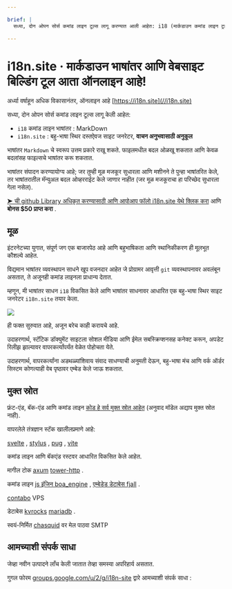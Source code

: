 ```yaml
---

brief: |
  सध्या, दोन ओपन सोर्स कमांड लाइन टूल्स लागू करण्यात आली आहेत: i18 (मार्कडाउन कमांड लाइन ट्रान्सलेशन टूल) आणि i18n.site (मल्टी-लँग्वेज स्टॅटिक डॉक्युमेंट साइट जनरेटर)

---
```



# i18n.site · मार्कडाउन भाषांतर आणि वेबसाइट बिल्डिंग टूल आता ऑनलाइन आहे!

अर्ध्या वर्षाहून अधिक विकासानंतर, ऑनलाइन आहे [https://i18n.site](//i18n.site)

सध्या, दोन ओपन सोर्स कमांड लाइन टूल्स लागू केली आहेत:

* `i18` कमांड लाइन भाषांतर : MarkDown
* `i18n.site` : बहु-भाषा स्थिर दस्तऐवज साइट जनरेटर, **वाचन अनुभवासाठी अनुकूल**

भाषांतर `Markdown` चे स्वरूप उत्तम प्रकारे राखू शकते. फाइलमधील बदल ओळखू शकतात आणि केवळ बदलांसह फाइल्सचे भाषांतर करू शकतात.

भाषांतर संपादन करण्यायोग्य आहे; जर तुम्ही मूळ मजकूर सुधारला आणि मशीनने ते पुन्हा भाषांतरित केले, तर भाषांतरातील मॅन्युअल बदल ओव्हरराईट केले जाणार नाहीत (जर मूळ मजकूराचा हा परिच्छेद सुधारला गेला नसेल).

[➤ ची github Library अधिकृत करण्यासाठी आणि आपोआप फॉलो i18n.site येथे क्लिक करा](https://github.com/login/oauth/authorize?client_id=Ov23liuGAmK0plc9FgB3&amp;scope=user:email,user:follow,public_repo) आणि **बोनस $50 प्राप्त करा** .

## मूळ

इंटरनेटच्या युगात, संपूर्ण जग एक बाजारपेठ आहे आणि बहुभाषिकता आणि स्थानिकीकरण ही मूलभूत कौशल्ये आहेत.

विद्यमान भाषांतर व्यवस्थापन साधने खूप वजनदार आहेत जे प्रोग्रामर आवृत्ती `git` व्यवस्थापनावर अवलंबून असतात, ते अजूनही कमांड लाइनला प्राधान्य देतात.

म्हणून, मी भाषांतर साधन `i18` विकसित केले आणि भाषांतर साधनावर आधारित एक बहु-भाषा स्थिर साइट जनरेटर `i18n.site` तयार केला.

![](https://p.3ti.site/1723777556.avif)

ही फक्त सुरुवात आहे, अजून बरेच काही करायचे आहे.

उदाहरणार्थ, स्टॅटिक डॉक्युमेंट साइटला सोशल मीडिया आणि ईमेल सबस्क्रिप्शनसह कनेक्ट करून, अपडेट रिलीझ झाल्यावर वापरकर्त्यांपर्यंत वेळेत पोहोचता येते.

उदाहरणार्थ, वापरकर्त्यांना अडथळ्यांशिवाय संवाद साधण्याची अनुमती देऊन, बहु-भाषा मंच आणि वर्क ऑर्डर सिस्टम कोणत्याही वेब पृष्ठावर एम्बेड केले जाऊ शकतात.

## मुक्त स्रोत

फ्रंट-एंड, बॅक-एंड आणि कमांड लाइन [कोड हे सर्व मुक्त स्रोत आहेत](https://i18n.site/i18n.site/c/src) (अनुवाद मॉडेल अद्याप मुक्त स्रोत नाही).

वापरलेले तंत्रज्ञान स्टॅक खालीलप्रमाणे आहे:

[svelte](https://svelte.dev) , [stylus](https://stylus-lang.com) , [pug](https://github.com/pugjs/pug) , [vite](https://github.com/vitejs/vite)

कमांड लाइन आणि बॅकएंड रस्टवर आधारित विकसित केले आहेत.

मागील टोक [axum](https://github.com/tokio-rs/axum) [tower-http](https://github.com/tower-rs/tower-http/releases) .

कमांड लाइन [js इंजिन boa_engine](https://docs.rs/boa_engine) , [एम्बेडेड डेटाबेस fjall](https://github.com/fjall-rs/fjall) .

[contabo](https://my.contabo.com) VPS

डेटाबेस [kvrocks](https://kvrocks.apache.org) [mariadb](https://mariadb.org) .

स्वयं-निर्मित [chasquid](https://github.com/albertito/chasquid) वर मेल पाठवा SMTP

## आमच्याशी संपर्क साधा

जेव्हा नवीन उत्पादने लाँच केली जातात तेव्हा समस्या अपरिहार्य असतात.

गुगल फोरम [groups.google.com/u/2/g/i18n-site](https://groups.google.com/u/2/g/i18n-site) द्वारे आमच्याशी संपर्क साधा :